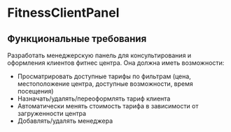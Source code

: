 # FitnessClientPanel
## Функциональные требования
Разработать менеджерскую панель для консультирования и оформления клиентов фитнес центра.
Она должна иметь возможности:
* Просматрировать доступные тарифы по фильтрам (цена, местоположение центра, доступные возможности, время посещения)
* Назначать/удалять/переоформлять тариф клиента
* Автоматически менять стоимость тарифа в зависимости от загруженности центра
* Добавлять/удалять менеджера
